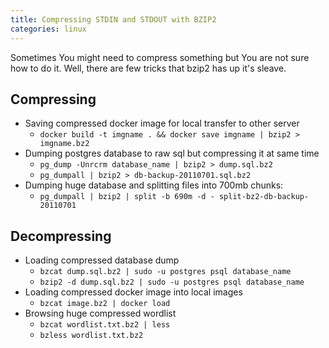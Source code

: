 ```yaml
---
title: Compressing STDIN and STDOUT with BZIP2
categories: linux
---
```


Sometimes You might need to compress something but You are not sure how to do it. Well, there are few tricks that bzip2 has up it's sleave.

## Compressing
 * Saving compressed docker image for local transfer to other server
    * `docker build -t imgname . && docker save imgname | bzip2 > imgname.bz2`
 * Dumping postgres database to raw sql but compressing it at same time
    * `pg_dump -Unrcrm database_name | bzip2 > dump.sql.bz2`
    * `pg_dumpall | bzip2 > db-backup-20110701.sql.bz2`
 * Dumping huge database and splitting files into 700mb chunks:
    * `pg_dumpall | bzip2 | split -b 690m -d - split-bz2-db-backup-20110701`
## Decompressing
 * Loading compressed database dump
    * `bzcat dump.sql.bz2 | sudo -u postgres psql database_name`
    * `bzip2 -d dump.sql.bz2 | sudo -u postgres psql database_name`
 * Loading compressed docker image into local images
    * `bzcat image.bz2 | docker load`
 * Browsing huge compressed wordlist
    * `bzcat wordlist.txt.bz2 | less`
    * `bzless wordlist.txt.bz2`  
